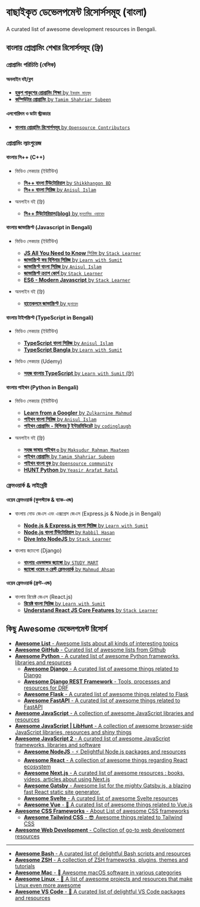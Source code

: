# বাছাইকৃত ডেভেলপমেন্ট রিসোর্সসমূহ (বাংলা)

A curated list of awesome development resources in Bengali.

## বাংলায় প্রোগ্রামিং শেখার রিসোর্সসমূহ (ফ্রি)

### প্রোগ্রামিং পরিচিতি (বেসিক)

#### অনলাইন বই/ব্লগ

* [**হুকুশ পাকুশের প্রোগ্রামিং শিক্ষা** by `ইকরাম মাহমুদ`](https://hukush-pakush.com/chap1)
* [**কম্পিউটার প্রোগ্রামিং** by `Tamim Shahriar Subeen`](http://cpbook.subeen.com/2011/08/blog-post.html)

#### এলগোরিদম ও ডাটা স্ট্রাকচার

* [**বাংলায় প্রোগ্রামিং রিসোর্সসমূহ** by `Opensource Contributors`](https://github.com/me-shaon/bangla-programming-resources)

### প্রোগ্রামিং ল্যাংগুয়েজ

#### বাংলায় সি++ (C++)

* ভিডিও লেকচার (ইউটিউব)
  * [**সি++ বাংলা টিউটোরিয়াল** by `Shikkhangon BD`](https://www.youtube.com/watch?v=Fzs9LTB1XCs&list=PLeqnvPK4PpyWsjZvgLTRcc-dkPQXc8SHc)
  * [**সি++ বাংলা সিরিজ** by `Anisul Islam`](https://www.youtube.com/watch?v=0T4mPpbNs_8&list=PLgH5QX0i9K3q0ZKeXtF--CZ0PdH1sSbYL)
  
* অনলাইন বই (ফ্রি)
  * [**সি++ টিউটোরিয়াল(blog)** by `মুনতাসির ওয়াহেদ`](http://shoshikkha.com/archives/category/computer-science/programming/language/c)

#### বাংলায় জাভাস্ক্রিপ্ট (Javascript in Bengali)

* ভিডিও লেকচার (ইউটিউব)
  * [**JS All You Need to Know** সিরিজ by `Stack Learner`](https://www.youtube.com/watch?v=9Rhawzp-Icg&list=PL_XxuZqN0xVAu_dWUVFbscqZdTzE8t6Z1)
  * [**জাভাস্ক্রিপ্ট ফর বিগিনার সিরিজ** by `Learn with Sumit`](https://www.youtube.com/watch?v=rePN-VFo1Eo&list=PLHiZ4m8vCp9OkrURufHpGUUTBjJhO9Ghy)
  * [**জাভাস্ক্রিপ্ট বাংলা সিরিজ** by `Anisul Islam`](https://www.youtube.com/watch?v=fBhxs9OHxtY&list=PLgH5QX0i9K3qzryglMjcyEktz4q7ySunX)
  * [**জাভাস্ক্রিপ্ট ক্র্যাশ কোর্স** by `Stack Learner`](https://www.youtube.com/watch?v=qe9k1se3bSQ&list=PL_XxuZqN0xVAJTV_1ZXwB1XIiFkK0ddZA)
  * [**ES6 - Modern Javascript** by `Stack Learner`](https://www.youtube.com/watch?v=l3Uc-7dxZUM&list=PL_XxuZqN0xVA676tNBA0W8YgdQqU44Y_J)

* অনলাইন বই (ফ্রি)
  * [**হাতেকলমে জাভাস্ক্রিপ্ট** by `জুনায়েদ`](https://zonayed.js.org/)

#### বাংলায় টাইপস্ক্রিপ্ট  (TypeScript in Bengali)

* ভিডিও লেকচার (ইউটিউব)
  * [**TypeScript বাংলা সিরিজ** by `Anisul Islam`](https://www.youtube.com/watch?v=FQVsJjj5n70&list=PLgH5QX0i9K3rXq_1OgVmjaEJJ1akJQgPq)
  * [**TypeScript Bangla** by `Learn with Sumit`](https://www.youtube.com/watch?v=CHnTTzD1pAQ&list=PLHiZ4m8vCp9PgOOjdyNpc6AoBmKNrp_u3)

* ভিডিও লেকচার (Udemy)
  * [**সহজ বাংলায় TypeScript** by `Learn with Sumit` (ফ্রি)](https://www.udemy.com/course/typescript-crash-course-in-bangla/)

#### বাংলায় পাইথন (Python in Bengali)

* ভিডিও লেকচার (ইউটিউব)
  * [**Learn from a Googler** by `Zulkarnine Mahmud`](https://www.youtube.com/watch?v=Z6JjqHxT6oM&list=PLV3rqOvr9vgkW7U-kdxtUBx74ICpw94k8)
  * [**পাইথন বাংলা সিরিজ** by `Anisul Islam`](https://www.youtube.com/watch?v=xjcCi6Tzfxw&list=PLgH5QX0i9K3rz5XqMsTk41_j15_6682BN)
  * [**পাইথন প্রোগ্রামিং - বিগিনার টু ইন্টারমিডিয়েট** by `codinglaugh`](https://www.youtube.com/watch?v=Nj7h3FWcRGY&list=PLTgx8WgkaUw5OshLPgiblglUkF3_cXK5s)

* অনলাইন বই (ফ্রি)
  * [**সহজ ভাষায় পাইথন ৩** by `Maksudur Rahman Maateen`](https://python.maateen.me/)
  * [**পাইথন প্রোগ্রামিং** by `Tamim Shahriar Subeen`](http://pybook.subeen.com/)
  * [**পাইথন বাংলা বুক** by `Opensource community`](https://github.com/subrata6630/Python-Bangla-Book/blob/master/SUMMARY.md)
  * [**HUNT Python** by `Yeasir Arafat Ratul`](https://github.com/YeasirArafatRatul/Python-Programming-Language-3-Bangla-Book/blob/master/HUNT%20Python-Short%20Version.pdf)

### ফ্রেমওয়ার্ক & লাইব্রেরী

#### ওয়েব ফ্রেমওয়ার্ক (ফুলস্ট্যাক & ব্যাক-এন্ড)

* বাংলায় নোড জেএস এবং এক্সপ্রেস জেএস (Express.js & Node.js in Bengali)
  * [**Node.js & Express.js বাংলা সিরিজ** by `Learn with Sumit`](https://www.youtube.com/watch?v=WC-g0JtEIwM&list=PLHiZ4m8vCp9PHnOIT7gd30PCBoYCpGoQM)
  * [**Node.js বাংলা টিউটোরিয়াল** by `Rabbil Hasan`](https://www.youtube.com/watch?v=nlq9niwtDS0&list=PLkyGuIcLcmx2qXaZkjCL8-P78i2J5rDOa)
  * [**Dive Into NodeJS** by `Stack Learner`](https://www.youtube.com/watch?v=PNDZQ7NojEg&list=PL_XxuZqN0xVDHFj-ecFSU0SU-B0TuJRk9)

* বাংলায় জ্যাংগো (Django)
  * [**বাংলায় এডভান্সড জ্যাঙ্গো** by `STUDY MART`](https://www.youtube.com/watch?v=NDKFOD1sLZE&list=PLKdU0fuY4OFfo3VgywUFoAUY7Udi3_6V6)
  * [**জ‍্যাঙ্গো ওয়েব ও রেস্ট ফ্রেমওয়ার্ক** by `Mahmud Ahsan`](https://www.youtube.com/results?search_query=django+bangla)

#### ওয়েব ফ্রেমওয়ার্ক (ফ্রন্ট-এন্ড)

* বাংলায় রিয়েক্ট জেএস (React.js)
  * [**রিয়েক্ট বাংলা সিরিজ** by `Learn with Sumit`](https://www.youtube.com/watch?v=5Xy-t8k_M4A&list=PLHiZ4m8vCp9M6HVQv7a36cp8LKzyHIePr)
  * [**Understand React JS Core Features** by `Stack Learner`](https://www.youtube.com/watch?v=sCKGvYTSdKM&list=PL_XxuZqN0xVBANld2gDEE6_0G886zavUs)

## কিছু Awesome ডেভেলপমেন্ট রিসোর্স

* [**Awesome List** - Awesome lists about all kinds of interesting topics](https://github.com/sindresorhus/awesome)
* [**Awesome GitHub** - Curated list of awesome lists from Github](https://github.com/sindresorhus/awesomeproject-awesome.org/phillipadsmith/awesome-github)
* [**Awesome Python** - A curated list of awesome Python frameworks, libraries and resources](https://github.com/vinta/awesome-python)
  * [**Awesome Django** - A curated list of awesome things related to Django](https://github.com/wsvincent/awesome-django)
  * [**Awesome Django REST Framework** - Tools, processes and resources for DRF](https://github.com/nioperas06/awesome-django-rest-framework)
  * [**Awesome Flask** - A curated list of awesome things related to Flask](https://github.com/humiaozuzu/awesome-flask)
  * [**Awesome FastAPI** - A curated list of awesome things related to FastAPI](https://github.com/mjhea0/awesome-fastapi)
* [**Awesome JavaScript** - A collection of awesome JavaScript libraries and resources](https://github.com/sorrycc/awesome-javascript)
* [**Awesome JavaScript | LibHunt** - A collection of awesome browser-side JavaScript libraries, resources and shiny things](https://js.libhunt.com/)
* [**Awesome JavaScript 2** - A curated list of awesome JavaScript frameworks, libraries and software](https://github.com/uhub/awesome-javascript)
  * [**Awesome NodeJS** - ⚡ Delightful Node.js packages and resources](https://github.com/sindresorhus/awesome-nodejs)
  * [**Awesome React** - A collection of awesome things regarding React ecosystem](https://github.com/enaqx/awesome-react)
  * [**Awesome Next.js** - A curated list of awesome resources : books, videos, articles about using Next.js](https://github.com/unicodeveloper/awesome-nextjs)
  * [**Awesome Gatsby** - Awesome list for the mighty Gatsby.js, a blazing fast React static site generator.](https://github.com/prayash/awesome-gatsby)
  * [**Awesome Svelte** - A curated list of awesome Svelte resources](https://github.com/TheComputerM/awesome-svelte)
  * [**Awesome Vue** - 🎉 A curated list of awesome things related to Vue.js](https://github.com/vuejs/awesome-vue)
* [**Awesome CSS Frameworks** - About List of awesome CSS frameworks](https://github.com/troxler/awesome-css-frameworks)
  * [**Awesome Tailwind CSS** - 😎 Awesome things related to Tailwind CSS](https://github.com/aniftyco/awesome-tailwindcss)
* [**Awesome Web Development** - Collection of go-to web development resources](https://github.com/mrmartineau/awesome-web-dev-resources)

---

* [**Awesome Bash** - A curated list of delightful Bash scripts and resources](https://github.com/awesome-lists/awesome-bash)
* [**Awesome ZSH** - A collection of ZSH frameworks, plugins, themes and tutorials](https://github.com/unixorn/awesome-zsh-plugins)
* [**Awesome Mac** -  Awesome macOS software in various categories](https://github.com/jaywcjlove/awesome-mac#awesome-mac)
* [**Awesome Linux** - 🐧 A list of awesome projects and resources that make Linux even more awesome](https://github.com/inputsh/awesome-linux)
* [**Awesome VS Code** - 🎨 A curated list of delightful VS Code packages and resources](https://github.com/viatsko/awesome-vscode)
